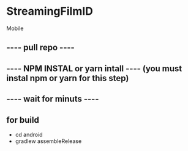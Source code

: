 # StreamingFilmID
Mobile
## ---- pull repo ----
## ---- NPM INSTAL or yarn intall ---- (you must instal npm or yarn for this step)
## ---- wait for minuts ----
## for build 
- cd android
- gradlew assembleRelease
